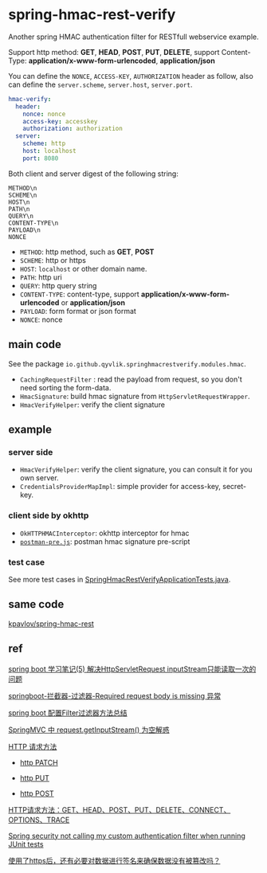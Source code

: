 # spring-hmac-rest-verify

Another spring HMAC authentication filter for RESTfull webservice example.

Support http method: **GET**, **HEAD**, **POST**, **PUT**, **DELETE**, support Content-Type: **application/x-www-form-urlencoded**, **application/json**

You can define the `NONCE`, `ACCESS-KEY`, `AUTHORIZATION` header as follow, also can define the `server.scheme`, `server.host`, `server.port`.

```yaml
hmac-verify:
  header:
    nonce: nonce
    access-key: accesskey
    authorization: authorization
  server:
    scheme: http
    host: localhost
    port: 8080
```

Both client and server digest of the following string:

```text
METHOD\n
SCHEME\n
HOST\n
PATH\n
QUERY\n
CONTENT-TYPE\n
PAYLOAD\n
NONCE
```

- `METHOD`: http method, such as **GET**, **POST**
- `SCHEME`: http or https
- `HOST`: `localhost` or other domain name.
- `PATH`: http uri
- `QUERY`: http query string
- `CONTENT-TYPE`: content-type, support **application/x-www-form-urlencoded** or **application/json**
- `PAYLOAD`: form format or json format
- `NONCE`: nonce

## main code

See the package `io.github.qyvlik.springhmacrestverify.modules.hmac`.

- `CachingRequestFilter` : read the payload from request, so you don't need sorting the form-data.
- `HmacSignature`: build hmac signature from `HttpServletRequestWrapper`.
- `HmacVerifyHelper`: verify the client signature

## example

### server side

- `HmacVerifyHelper`: verify the client signature, you can consult it for you own server.
- `CredentialsProviderMapImpl`: simple provider for access-key, secret-key.

### client side by okhttp

- `OkHTTPHMACInterceptor`: okhttp interceptor for hmac
- [`postman-pre.js`](./documents/postman-pre.js): postman hmac signature pre-script

### test case

See more test cases in [SpringHmacRestVerifyApplicationTests.java](src/test/java/io/github/qyvlik/springhmacrestverify/SpringHmacRestVerifyApplicationTests.java).

## same code

[kpavlov/spring-hmac-rest](https://github.com/kpavlov/spring-hmac-rest)

## ref

[spring boot 学习笔记(5) 解决HttpServletRequest inputStream只能读取一次的问题](https://my.oschina.net/serge/blog/1094063)

[springboot-拦截器-过滤器-Required request body is missing 异常](https://blog.csdn.net/qq_33517683/article/details/78593487)

[spring boot 配置Filter过滤器方法总结](https://blog.csdn.net/testcs_dn/article/details/80265196)

[SpringMVC 中 request.getInputStream() 为空解惑](https://emacsist.github.io/2017/12/04/springmvc-%E4%B8%AD-request.getinputstream-%E4%B8%BA%E7%A9%BA%E8%A7%A3%E6%83%91/)

[HTTP 请求方法](https://developer.mozilla.org/zh-CN/docs/Web/HTTP/Methods)

- [http PATCH](https://developer.mozilla.org/zh-CN/docs/Web/HTTP/Methods/PATCH)

- [http PUT](https://developer.mozilla.org/zh-CN/docs/Web/HTTP/Methods/PUT)

- [http POST](https://developer.mozilla.org/zh-CN/docs/Web/HTTP/Methods/POST)
    
[HTTP请求方法：GET、HEAD、POST、PUT、DELETE、CONNECT、OPTIONS、TRACE](https://itbilu.com/other/relate/EkwKysXIl.html)

[Spring security not calling my custom authentication filter when running JUnit tests](https://stackoverflow.com/questions/30478876/spring-security-not-calling-my-custom-authentication-filter-when-running-junit-t)

[使用了https后，还有必要对数据进行签名来确保数据没有被篡改吗？](https://www.zhihu.com/question/52392988)
